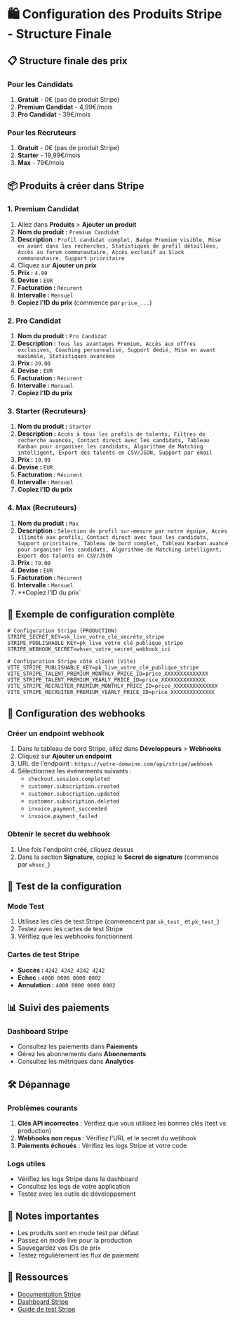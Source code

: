 # 🛍️ Configuration des Produits Stripe - Structure Finale

## 📋 Structure finale des prix

### Pour les Candidats
1. **Gratuit** - 0€ (pas de produit Stripe)
2. **Premium Candidat** - 4,99€/mois
3. **Pro Candidat** - 39€/mois

### Pour les Recruteurs
1. **Gratuit** - 0€ (pas de produit Stripe)
2. **Starter** - 19,99€/mois
3. **Max** - 79€/mois

## 📦 Produits à créer dans Stripe

### 1. Premium Candidat
1. Allez dans **Produits** > **Ajouter un produit**
2. **Nom du produit :** `Premium Candidat`
3. **Description :** `Profil candidat complet, Badge Premium visible, Mise en avant dans les recherches, Statistiques de profil détaillées, Accès au forum communautaire, Accès exclusif au Slack communautaire, Support prioritaire`
4. Cliquez sur **Ajouter un prix**
5. **Prix :** `4.99`
6. **Devise :** `EUR`
7. **Facturation :** `Récurent`
8. **Intervalle :** `Mensuel`
9. **Copiez l'ID du prix** (commence par `price_...`)

### 2. Pro Candidat
1. **Nom du produit :** `Pro Candidat`
2. **Description :** `Tous les avantages Premium, Accès aux offres exclusives, Coaching personnalisé, Support dédié, Mise en avant maximale, Statistiques avancées`
3. **Prix :** `39.00`
4. **Devise :** `EUR`
5. **Facturation :** `Récurent`
6. **Intervalle :** `Mensuel`
7. **Copiez l'ID du prix**

### 3. Starter (Recruteurs)
1. **Nom du produit :** `Starter`
2. **Description :** `Accès à tous les profils de talents, Filtres de recherche avancés, Contact direct avec les candidats, Tableau Kanban pour organiser les candidats, Algorithme de Matching intelligent, Export des talents en CSV/JSON, Support par email`
3. **Prix :** `19.99`
4. **Devise :** `EUR`
5. **Facturation :** `Récurent`
6. **Intervalle :** `Mensuel`
7. **Copiez l'ID du prix**

### 4. Max (Recruteurs)
1. **Nom du produit :** `Max`
2. **Description :** `Sélection de profil sur-mesure par notre équipe, Accès illimité aux profils, Contact direct avec tous les candidats, Support prioritaire, Tableau de bord complet, Tableau Kanban avancé pour organiser les candidats, Algorithme de Matching intelligent, Export des talents en CSV/JSON`
3. **Prix :** `79.00`
4. **Devise :** `EUR`
5. **Facturation :** `Récurent`
6. **Intervalle :** `Mensuel`
7. **Copiez l'ID du prix`

## 📝 Exemple de configuration complète

```env
# Configuration Stripe (PRODUCTION)
STRIPE_SECRET_KEY=sk_live_votre_clé_secrète_stripe
STRIPE_PUBLISHABLE_KEY=pk_live_votre_clé_publique_stripe
STRIPE_WEBHOOK_SECRET=whsec_votre_secret_webhook_ici

# Configuration Stripe côté client (Vite)
VITE_STRIPE_PUBLISHABLE_KEY=pk_live_votre_clé_publique_stripe
VITE_STRIPE_TALENT_PREMIUM_MONTHLY_PRICE_ID=price_XXXXXXXXXXXXXX
VITE_STRIPE_TALENT_PREMIUM_YEARLY_PRICE_ID=price_XXXXXXXXXXXXXX
VITE_STRIPE_RECRUITER_PREMIUM_MONTHLY_PRICE_ID=price_XXXXXXXXXXXXXX
VITE_STRIPE_RECRUITER_PREMIUM_YEARLY_PRICE_ID=price_XXXXXXXXXXXXXX
```

## 🔧 Configuration des webhooks

### Créer un endpoint webhook
1. Dans le tableau de bord Stripe, allez dans **Développeurs** > **Webhooks**
2. Cliquez sur **Ajouter un endpoint**
3. URL de l'endpoint : `https://votre-domaine.com/api/stripe/webhook`
4. Sélectionnez les événements suivants :
   - `checkout.session.completed`
   - `customer.subscription.created`
   - `customer.subscription.updated`
   - `customer.subscription.deleted`
   - `invoice.payment_succeeded`
   - `invoice.payment_failed`

### Obtenir le secret du webhook
1. Une fois l'endpoint créé, cliquez dessus
2. Dans la section **Signature**, copiez le **Secret de signature** (commence par `whsec_`)

## 🚀 Test de la configuration

### Mode Test
1. Utilisez les clés de test Stripe (commencent par `sk_test_` et `pk_test_`)
2. Testez avec les cartes de test Stripe
3. Vérifiez que les webhooks fonctionnent

### Cartes de test Stripe
- **Succès :** `4242 4242 4242 4242`
- **Échec :** `4000 0000 0000 0002`
- **Annulation :** `4000 0000 0000 0002`

## 📊 Suivi des paiements

### Dashboard Stripe
- Consultez les paiements dans **Paiements**
- Gérez les abonnements dans **Abonnements**
- Consultez les métriques dans **Analytics**

## 🛠️ Dépannage

### Problèmes courants
1. **Clés API incorrectes** : Vérifiez que vous utilisez les bonnes clés (test vs production)
2. **Webhooks non reçus** : Vérifiez l'URL et le secret du webhook
3. **Paiements échoués** : Vérifiez les logs Stripe et votre code

### Logs utiles
- Vérifiez les logs Stripe dans le dashboard
- Consultez les logs de votre application
- Testez avec les outils de développement

## 📝 Notes importantes

- Les produits sont en mode test par défaut
- Passez en mode live pour la production
- Sauvegardez vos IDs de prix
- Testez régulièrement les flux de paiement

## 🔗 Ressources

- [Documentation Stripe](https://stripe.com/docs)
- [Dashboard Stripe](https://dashboard.stripe.com)
- [Guide de test Stripe](https://stripe.com/docs/testing)
